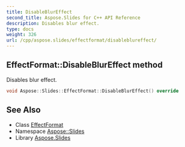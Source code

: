 ```yaml
---
title: DisableBlurEffect
second_title: Aspose.Slides for C++ API Reference
description: Disables blur effect.
type: docs
weight: 326
url: /cpp/aspose.slides/effectformat/disableblureffect/
---
```

## EffectFormat::DisableBlurEffect method


Disables blur effect.

```cpp
void Aspose::Slides::EffectFormat::DisableBlurEffect() override
```

## See Also

* Class [EffectFormat](../)
* Namespace [Aspose::Slides](../../)
* Library [Aspose.Slides](../../../)
